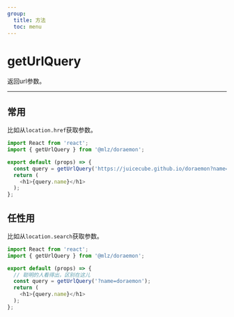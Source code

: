 ```yaml
---
group:
  title: 方法
  toc: menu
---
```


# getUrlQuery
返回url参数。
***

## 常用
比如从`location.href`获取参数。
```typescript
import React from 'react';
import { getUrlQuery } from '@mlz/doraemon';

export default (props) => {
  const query = getUrlQuery('https://juicecube.github.io/doraemon?name=doraemon');
  return (
    <h1>{query.name}</h1>
  );
};
```

## 任性用
比如从`location.search`获取参数。
```typescript
import React from 'react';
import { getUrlQuery } from '@mlz/doraemon';

export default (props) => {
  // 聪明的人看得出，区别在这儿
  const query = getUrlQuery('?name=doraemon');
  return (
    <h1>{query.name}</h1>
  );
};
```
